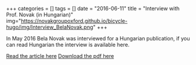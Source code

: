 +++
categories = []
tags = []
date = "2016-06-11"
title = "Interview with Prof. Novak (in Hungarian)"
img="https://novakgroupoxford.github.io/bicycle-hugo/img/Interview_BelaNovak.png"
+++

In May 2016 Bela Novak was interviewed for a Hungarian publication, if you can read Hungarian the interview is available here.

[Read the article here](http://sciencemeetup.444.hu/2016/06/11/a-biologusok-sokszor-a-lehetetlent-varjak-a-modellezotol)
[Download the pdf here](https://novakgroupoxford.github.io/bicycle-hugo/pdf/Interview_BelaNovak.pdf)
